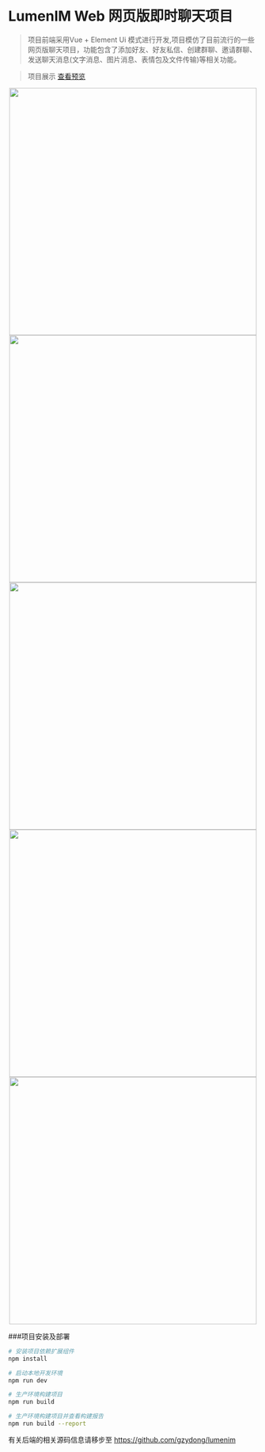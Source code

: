 # LumenIM Web 网页版即时聊天项目

>项目前端采用Vue + Element Ui 模式进行开发,项目模仿了目前流行的一些网页版聊天项目，功能包含了添加好友、好友私信、创建群聊、邀请群聊、发送聊天消息(文字消息、图片消息、表情包及文件传输)等相关功能。


>项目展示 [查看预览](http://47.105.180.123:83/)


<div align="center" style="text-align:center">
    <img src="https://t1.picb.cc/uploads/2019/11/11/kVrXBv.png"  width="500" >
    <img src="https://t1.picb.cc/uploads/2019/11/11/kVrFJi.png"  width="500" >
    <img src="https://t1.picb.cc/uploads/2019/11/11/kVrP1L.png"  width="500" >
    <img src="https://t1.picb.cc/uploads/2019/11/11/kV8Syi.png"  width="500" >
    <img src="https://t1.picb.cc/uploads/2019/11/11/kVMZMg.png"  width="500" >
</div>

###项目安装及部署
``` bash
# 安装项目依赖扩展组件
npm install

# 启动本地开发环境
npm run dev

# 生产环境构建项目
npm run build

# 生产环境构建项目并查看构建报告
npm run build --report
```

有关后端的相关源码信息请移步至 https://github.com/gzydong/lumenim 
